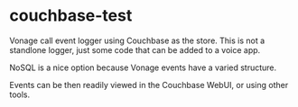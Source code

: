 # couchbase-test

Vonage call event logger using Couchbase as the store. This is not a standlone logger, just some code that can be added to a voice app. 

NoSQL is a nice option because Vonage events have a varied structure.

Events can be then readily viewed in the Couchbase WebUI, or using other tools. 

